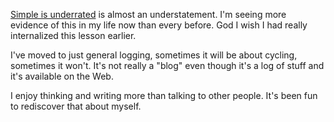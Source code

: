 [Simple is underrated](../Philosophy/Simple%20is%20underrated.md) is almost an understatement. I'm seeing more evidence of this in my life now than every before. God I wish I had really internalized this lesson earlier.

I've moved to just general logging, sometimes it will be about cycling, sometimes it won't. It's not really a "blog" even though it's a log of stuff and it's available on the Web.

I enjoy thinking and writing more than talking to other people. It's been fun to rediscover that about myself.